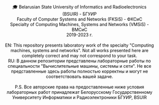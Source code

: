 <p align="center" style="color: black;">
🎓 Belarusian State University of Informatics and Radioelectronics<br>
(BSUIR) - БГУИР<br>
Faculty of Computer Systems and Networks (FKSiS) - ФКСиС<br>
Specialty of Computing Machines, Systems and Networks (VMSiS) - ВМСиС<br>
2019-2023 г.<br><br>
EN: This repository presents laboratory work of the specialty "Computing machines, systems and networks". Not all works presented here are completely correct and may not correspond to your task.<br>
RU: В данном репозитории представлены лабораторные работы по специальности "Вычислительные машины, системы и сети". Не все представленные здесь работы полностью корректны и могут не соответствовать вашей задаче.<br><br>
P.S. Все авторские права на предоставленные ниже условия лабораторных работ принадлежат Белорусскому Государственному Университету Информатики и Радиоэлектроники БГУИР, BSUIR
</p>
